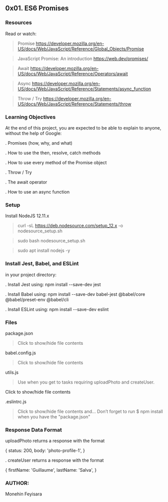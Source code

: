 ## 0x01. ES6 Promises

### Resources
Read or watch:

> Promise https://developer.mozilla.org/en-US/docs/Web/JavaScript/Reference/Global_Objects/Promise

> JavaScript Promise: An introduction https://web.dev/promises/

> Await https://developer.mozilla.org/en-US/docs/Web/JavaScript/Reference/Operators/await

> Async https://developer.mozilla.org/en-US/docs/Web/JavaScript/Reference/Statements/async_function

> Throw / Try https://developer.mozilla.org/en-US/docs/Web/JavaScript/Reference/Statements/throw

### Learning Objectives
At the end of this project, you are expected to be able to explain to anyone, without the help of Google:

. Promises (how, why, and what)

. How to use the then, resolve, catch methods

. How to use every method of the Promise object

. Throw / Try

. The await operator

. How to use an async function

### Setup
Install NodeJS 12.11.x

> curl -sL https://deb.nodesource.com/setup_12.x -o nodesource_setup.sh

> sudo bash nodesource_setup.sh

> sudo apt install nodejs -y

### Install Jest, Babel, and ESLint
in your project directory:

. Install Jest using: npm install --save-dev jest

. Install Babel using: npm install --save-dev babel-jest @babel/core @babel/preset-env @babel/cli

. Install ESLint using: npm install --save-dev eslint

### Files

package.json

> Click to show/hide file contents

babel.config.js

> Click to show/hide file contents

utils.js

> Use when you get to tasks requiring uploadPhoto and createUser.

Click to show/hide file contents

.eslintrc.js

> Click to show/hide file contents
and…
Don’t forget to run $ npm install when you have the "package.json"

### Response Data Format
uploadPhoto returns a response with the format

{
  status: 200,
  body: 'photo-profile-1',
}

. createUser returns a response with the format

{
  firstName: 'Guillaume',
  lastName: 'Salva',
}

### AUTHOR:
Monehin Feyisara
